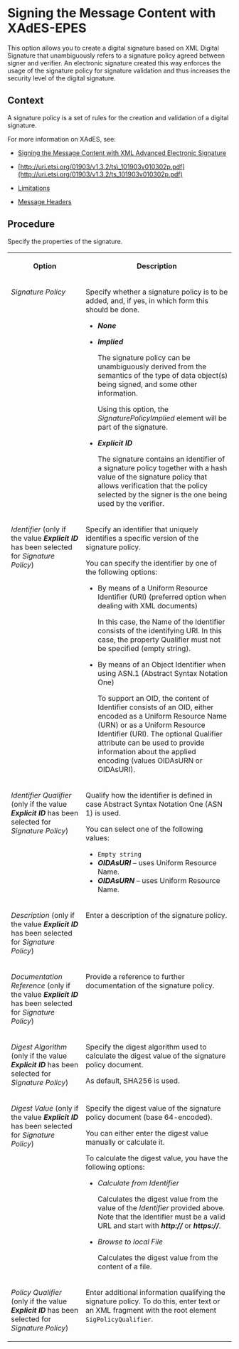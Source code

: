 <!-- loio5976731ce4d74cb0938511220c942f17 -->

# Signing the Message Content with XAdES-EPES

This option allows you to create a digital signature based on XML Digital Signature that unambiguously refers to a signature policy agreed between signer and verifier. An electronic signature created this way enforces the usage of the signature policy for signature validation and thus increases the security level of the digital signature.



## Context

A signature policy is a set of rules for the creation and validation of a digital signature.

For more information on XAdES, see:

-   [Signing the Message Content with XML Advanced Electronic Signature](signing-the-message-content-with-xml-advanced-electronic-signature-874e032.md)

-   [http://uri.etsi.org/01903/v1.3.2/ts\_101903v010302p.pdf](http://uri.etsi.org/01903/v1.3.2/ts_101903v010302p.pdf)

-   [Limitations](limitations-08d4522.md)

-   [Message Headers](message-headers-e26ab8c.md)




## Procedure

Specify the properties of the signature.


<table>
<tr>
<th valign="top">

Option



</th>
<th valign="top">

Description



</th>
</tr>
<tr>
<td valign="top">

*Signature Policy*



</td>
<td valign="top">

Specify whether a signature policy is to be added, and, if yes, in which form this should be done.

-   ***None***
-   ***Implied***

    The signature policy can be unambiguously derived from the semantics of the type of data object\(s\) being signed, and some other information.

    Using this option, the *SignaturePolicyImplied* element will be part of the signature.

-   ***Explicit ID***

    The signature contains an identifier of a signature policy together with a hash value of the signature policy that allows verification that the policy selected by the signer is the one being used by the verifier.




</td>
</tr>
<tr>
<td valign="top">

*Identifier* \(only if the value ***Explicit ID*** has been selected for *Signature Policy*\)



</td>
<td valign="top">

Specify an identifier that uniquely identifies a specific version of the signature policy.

You can specify the identifier by one of the following options:

-   By means of a Uniform Resource Identifier \(URI\) \(preferred option when dealing with XML documents\)

    In this case, the Name of the Identifier consists of the identifying URI. In this case, the property Qualifier must not be specified \(empty string\).

-   By means of an Object Identifier when using ASN.1 \(Abstract Syntax Notation One\)

    To support an OID, the content of Identifier consists of an OID, either encoded as a Uniform Resource Name \(URN\) or as a Uniform Resource Identifier \(URI\). The optional Qualifier attribute can be used to provide information about the applied encoding \(values OIDAsURN or OIDAsURI\).




</td>
</tr>
<tr>
<td valign="top">

*Identifier Qualifier* \(only if the value ***Explicit ID*** has been selected for *Signature Policy*\)



</td>
<td valign="top">

Qualify how the identifier is defined in case Abstract Syntax Notation One \(ASN 1\) is used.

You can select one of the following values:

-   `Empty string` 
-   ***OIDAsURI*** – uses Uniform Resource Name.
-   ***OIDAsURN*** – uses Uniform Resource Name.



</td>
</tr>
<tr>
<td valign="top">

*Description* \(only if the value ***Explicit ID*** has been selected for *Signature Policy*\)



</td>
<td valign="top">

Enter a description of the signature policy.



</td>
</tr>
<tr>
<td valign="top">

*Documentation Reference* \(only if the value ***Explicit ID*** has been selected for *Signature Policy*\)



</td>
<td valign="top">

Provide a reference to further documentation of the signature policy.



</td>
</tr>
<tr>
<td valign="top">

*Digest Algorithm* \(only if the value ***Explicit ID*** has been selected for *Signature Policy*\)



</td>
<td valign="top">

Specify the digest algorithm used to calculate the digest value of the signature policy document.

As default, SHA256 is used.



</td>
</tr>
<tr>
<td valign="top">

*Digest Value* \(only if the value ***Explicit ID*** has been selected for *Signature Policy*\)



</td>
<td valign="top">

Specify the digest value of the signature policy document \(base 64-encoded\).

You can either enter the digest value manually or calculate it.

To calculate the digest value, you have the following options:

-   *Calculate from Identifier*

    Calculates the digest value from the value of the *Identifier* provided above. Note that the Identifier must be a valid URL and start with ***http://*** or ***https://***.

-   *Browse to local File*

    Calculates the digest value from the content of a file.




</td>
</tr>
<tr>
<td valign="top">

*Policy Qualifier* \(only if the value ***Explicit ID*** has been selected for *Signature Policy*\)



</td>
<td valign="top">

Enter additional information qualifying the signature policy. To do this, enter text or an XML fragment with the root element `SigPolicyQualifier`.



</td>
</tr>
</table>

